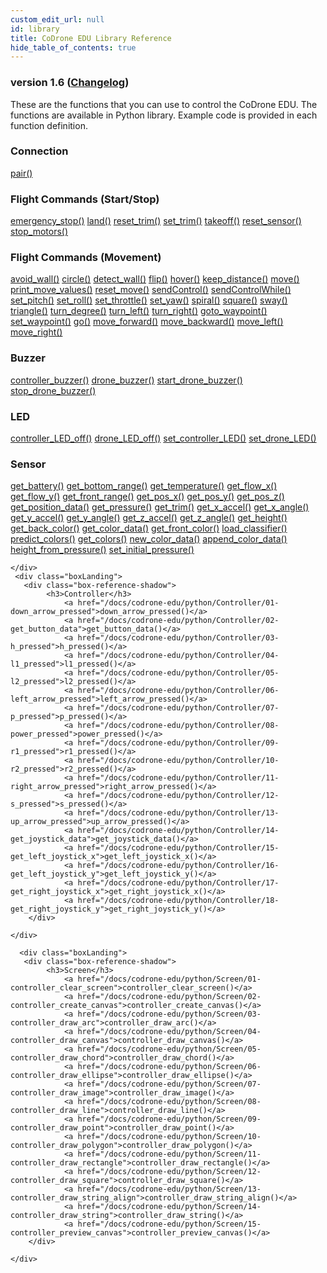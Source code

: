 ```yaml
---
custom_edit_url: null
id: library
title: CoDrone EDU Library Reference
hide_table_of_contents: true
---
```


<h3 class="homeDocLandingVersion">version 1.6 (<a class="orange-link" href="/docs/codrone-edu/python/changelog">Changelog</a>)</h3>
These are the functions that you can use to control the CoDrone EDU. The functions are available in Python library. Example code is provided in each function definition.

<div class="boxLanding">
  <div class="parentContainer">
  <div class="box-reference-shadow">
  <h3>Connection</h3>
    <a href="/docs/codrone-edu/python/Connection/01-pair">pair()</a>
    <br />
   </div>
    <div class="box-reference-shadow margin-top-30"> 
        <h3>Flight Commands (Start/Stop)</h3>
            <a href="/docs/codrone-edu/python/Flight-Commands-Start-Stop/01-emergency_stop">emergency_stop()</a>
            <a href="/docs/codrone-edu/python/Flight-Commands-Start-Stop/02-land">land()</a>
            <a href="/docs/codrone-edu/python/Flight-Commands-Start-Stop/03-reset_trim/">reset_trim()</a>
            <a href="/docs/codrone-edu/python/Flight-Commands-Start-Stop/04-set_trim">set_trim()</a>
            <a href="/docs/codrone-edu/python/Flight-Commands-Start-Stop/05-take_off">takeoff()</a>
            <a href="/docs/codrone-edu/python/Flight-Commands-Start-Stop/06-reset_sensor">reset_sensor()</a>
            <a href="/docs/codrone-edu/python/Flight-Commands-Start-Stop/07-stop_motors">stop_motors()</a>
    </div>
    <div class="box-reference-shadow margin-top-30"> 
        <h3>Flight Commands (Movement)</h3>
        <a href="/docs/codrone-edu/python/Flight-Commands-Movement/01-avoid_wall">avoid_wall()</a>
        <a href="/docs/codrone-edu/python/Flight-Commands-Movement/02-circle">circle()</a>
        <a href="/docs/codrone-edu/python/Flight-Commands-Movement/03-detect_wall">detect_wall()</a>
        <a href="/docs/codrone-edu/python/Flight-Commands-Movement/04-flip">flip()</a>
        <a href="/docs/codrone-edu/python/Flight-Commands-Movement/05-hover">hover()</a>
        <a href="/docs/codrone-edu/python/Flight-Commands-Movement/06-keep_distance">keep_distance()</a>
        <a href="/docs/codrone-edu/python/Flight-Commands-Movement/07-move">move()</a>
        <a href="/docs/codrone-edu/python/Flight-Commands-Movement/08-print_move_values">print_move_values()</a>  
        <a href="/docs/codrone-edu/python/Flight-Commands-Movement/09-reset_move">reset_move()</a>
        <a href="/docs/codrone-edu/python/Flight-Commands-Movement/10-sendControl">sendControl()</a>
        <a href="/docs/codrone-edu/python/Flight-Commands-Movement/11-sendControlWhile">sendControlWhile()</a>
        <a href="/docs/codrone-edu/python/Flight-Commands-Movement/12-set_pitch">set_pitch()</a>  
        <a href="/docs/codrone-edu/python/Flight-Commands-Movement/13-set_roll">set_roll()</a>
        <a href="/docs/codrone-edu/python/Flight-Commands-Movement/14-set_throttle">set_throttle()</a>
        <a href="/docs/codrone-edu/python/Flight-Commands-Movement/15-set_yaw">set_yaw()</a>
        <a href="/docs/codrone-edu/python/Flight-Commands-Movement/16-spiral">spiral()</a>    
        <a href="/docs/codrone-edu/python/Flight-Commands-Movement/17-square">square()</a>  
        <a href="/docs/codrone-edu/python/Flight-Commands-Movement/18-sway">sway()</a>
        <a href="/docs/codrone-edu/python/Flight-Commands-Movement/19-triangle">triangle()</a>
        <a href="/docs/codrone-edu/python/Flight-Commands-Movement/20-turn_degree">turn_degree()</a>
        <a href="/docs/codrone-edu/python/Flight-Commands-Movement/21-turn_left">turn_left()</a>  
        <a href="/docs/codrone-edu/python/Flight-Commands-Movement/22-turn_right">turn_right()</a>     
        <a href="/docs/codrone-edu/python/Flight-Commands-Movement/23-goto_waypoint">goto_waypoint()</a>
        <a href="/docs/codrone-edu/python/Flight-Commands-Movement/24-set_waypoint">set_waypoint()</a>
        <a href="/docs/codrone-edu/python/Flight-Commands-Movement/25-go">go()</a>
        <a href="/docs/codrone-edu/python/Flight-Commands-Movement/26-move_forward">move_forward()</a>
        <a href="/docs/codrone-edu/python/Flight-Commands-Movement/27-move_backward">move_backward()</a>
        <a href="/docs/codrone-edu/python/Flight-Commands-Movement/28-move_left">move_left()</a>
        <a href="/docs/codrone-edu/python/Flight-Commands-Movement/29-move_right">move_right()</a>

  </div>
    <div class="box-reference-shadow margin-top-30"> 
        <h3>Buzzer</h3>
         <a href="/docs/codrone-edu/python/Buzzer/01-controller_buzzer/">controller_buzzer()</a>
         <a href="/docs/codrone-edu/python/Buzzer/02-drone_buzzer/">drone_buzzer()</a>
         <a href="/docs/codrone-edu/python/Buzzer/03-start_drone_buzzer/">start_drone_buzzer()</a>
         <a href="/docs/codrone-edu/python/Buzzer/04-stop_drone_buzzer/">stop_drone_buzzer()</a>      
  </div>
    <div class="box-reference-shadow margin-top-30"> 
        <h3>LED</h3>
        <a href="/docs/codrone-edu/python/LED/01-controller_LED_off">controller_LED_off()</a>
        <a href="/docs/codrone-edu/python/LED/02-drone_LED_off">drone_LED_off()</a>
        <a href="/docs/codrone-edu/python/LED/03-set_controller_LED">set_controller_LED()</a>
        <a href="/docs/codrone-edu/python/LED/04-set_drone_LED">set_drone_LED()</a>
  </div>
  </div>
  <div  class="parentContainer">
    <div class="boxLanding">
       <div class="box-reference-shadow"> 
            <h3>Sensor</h3>
                <a href="/docs/codrone-edu/python/Sensors/01-get_battery">get_battery()</a>
                <a href="/docs/codrone-edu/python/Sensors/02-get_bottom_range">get_bottom_range()</a>
                <a href="/docs/codrone-edu/python/Sensors/03-get_temperature">get_temperature()</a>
                <a href="/docs/codrone-edu/python/Sensors/05-get_flow_x">get_flow_x()</a>
                <a href="/docs/codrone-edu/python/Sensors/06-get_flow_y">get_flow_y()</a>
                <a href="/docs/codrone-edu/python/Sensors/07-get_front_range">get_front_range()</a>
                <a href="/docs/codrone-edu/python/Sensors/08-get_pos_x">get_pos_x()</a>
                <a href="/docs/codrone-edu/python/Sensors/09-get_pos_y">get_pos_y()</a>
                <a href="/docs/codrone-edu/python/Sensors/10-get_pos_z">get_pos_z()</a>
                <a href="/docs/codrone-edu/python/Sensors/11-get_position_data">get_position_data()</a> 
                <a href="/docs/codrone-edu/python/Sensors/12-get_pressure">get_pressure()</a>
                <a href="/docs/codrone-edu/python/Sensors/13-get_trim">get_trim()</a>
                <a href="/docs/codrone-edu/python/Sensors/14-get_x_accel">get_x_accel()</a> 
                <a href="/docs/codrone-edu/python/Sensors/15-get_x_angle">get_x_angle()</a> 
                <a href="/docs/codrone-edu/python/Sensors/16-get_y_accel">get_y_accel()</a>   
                <a href="/docs/codrone-edu/python/Sensors/17-get_y_angle">get_y_angle()</a> 
                <a href="/docs/codrone-edu/python/Sensors/18-get_z_accel">get_z_accel()</a> 
                <a href="/docs/codrone-edu/python/Sensors/19-get_z_angle">get_z_angle()</a>
                <a href="/docs/codrone-edu/python/Sensors/20-get_height">get_height()</a>    
                <a href="/docs/codrone-edu/python/Sensors/21-get_back_color">get_back_color()</a>
                <a href="/docs/codrone-edu/python/Sensors/22-get_color_data">get_color_data()</a>
                <a href="/docs/codrone-edu/python/Sensors/23-get_front_color">get_front_color()</a>
                <a href="/docs/codrone-edu/python/Sensors/24-load_classifier">load_classifier()</a>
                <a href="/docs/codrone-edu/python/Sensors/25-predict_colors">predict_colors()</a>
                <a href="/docs/codrone-edu/python/Sensors/26-get_colors">get_colors()</a>
                <a href="/docs/codrone-edu/python/Sensors/27-new_color_data">new_color_data()</a>
                <a href="/docs/codrone-edu/python/Sensors/28-append_color_data">append_color_data()</a>
                <a href="/docs/codrone-edu/python/Sensors/29-height_from_pressure">height_from_pressure()</a>
                <a href="/docs/codrone-edu/python/Sensors/30-set_initial_pressure">set_initial_pressure()</a>
        </div>
        
    </div>
     <div class="boxLanding">
       <div class="box-reference-shadow"> 
            <h3>Controller</h3>
                <a href="/docs/codrone-edu/python/Controller/01-down_arrow_pressed">down_arrow_pressed()</a>
                <a href="/docs/codrone-edu/python/Controller/02-get_button_data">get_button_data()</a>
                <a href="/docs/codrone-edu/python/Controller/03-h_pressed">h_pressed()</a>
                <a href="/docs/codrone-edu/python/Controller/04-l1_pressed">l1_pressed()</a>
                <a href="/docs/codrone-edu/python/Controller/05-l2_pressed">l2_pressed()</a>
                <a href="/docs/codrone-edu/python/Controller/06-left_arrow_pressed">left_arrow_pressed()</a>
                <a href="/docs/codrone-edu/python/Controller/07-p_pressed">p_pressed()</a>
                <a href="/docs/codrone-edu/python/Controller/08-power_pressed">power_pressed()</a>
                <a href="/docs/codrone-edu/python/Controller/09-r1_pressed">r1_pressed()</a>
                <a href="/docs/codrone-edu/python/Controller/10-r2_pressed">r2_pressed()</a> 
                <a href="/docs/codrone-edu/python/Controller/11-right_arrow_pressed">right_arrow_pressed()</a>
                <a href="/docs/codrone-edu/python/Controller/12-s_pressed">s_pressed()</a>
                <a href="/docs/codrone-edu/python/Controller/13-up_arrow_pressed">up_arrow_pressed()</a> 
                <a href="/docs/codrone-edu/python/Controller/14-get_joystick_data">get_joystick_data()</a> 
                <a href="/docs/codrone-edu/python/Controller/15-get_left_joystick_x">get_left_joystick_x()</a>   
                <a href="/docs/codrone-edu/python/Controller/16-get_left_joystick_y">get_left_joystick_y()</a> 
                <a href="/docs/codrone-edu/python/Controller/17-get_right_joystick_x">get_right_joystick_x()</a> 
                <a href="/docs/codrone-edu/python/Controller/18-get_right_joystick_y">get_right_joystick_y()</a>
        </div>
        
    </div>
    
      <div class="boxLanding">
       <div class="box-reference-shadow"> 
            <h3>Screen</h3>
                <a href="/docs/codrone-edu/python/Screen/01-controller_clear_screen">controller_clear_screen()</a>
                <a href="/docs/codrone-edu/python/Screen/02-controller_create_canvas">controller_create_canvas()</a>
                <a href="/docs/codrone-edu/python/Screen/03-controller_draw_arc">controller_draw_arc()</a>
                <a href="/docs/codrone-edu/python/Screen/04-controller_draw_canvas">controller_draw_canvas()</a>
                <a href="/docs/codrone-edu/python/Screen/05-controller_draw_chord">controller_draw_chord()</a>
                <a href="/docs/codrone-edu/python/Screen/06-controller_draw_ellipse">controller_draw_ellipse()</a>
                <a href="/docs/codrone-edu/python/Screen/07-controller_draw_image">controller_draw_image()</a>
                <a href="/docs/codrone-edu/python/Screen/08-controller_draw_line">controller_draw_line()</a>
                <a href="/docs/codrone-edu/python/Screen/09-controller_draw_point">controller_draw_point()</a>
                <a href="/docs/codrone-edu/python/Screen/10-controller_draw_polygon">controller_draw_polygon()</a> 
                <a href="/docs/codrone-edu/python/Screen/11-controller_draw_rectangle">controller_draw_rectangle()</a>
                <a href="/docs/codrone-edu/python/Screen/12-controller_draw_square">controller_draw_square()</a>
                <a href="/docs/codrone-edu/python/Screen/13-controller_draw_string_align">controller_draw_string_align()</a> 
                <a href="/docs/codrone-edu/python/Screen/14-controller_draw_string">controller_draw_string()</a> 
                <a href="/docs/codrone-edu/python/Screen/15-controller_preview_canvas">controller_preview_canvas()</a>   
        </div>
        
    </div>
  </div>
</div>
<div class="boxLanding marginTop25">


</div>
